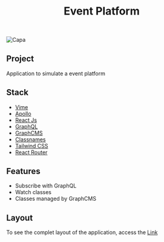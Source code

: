 <h1 align="center">Event Platform</h1>
<br/>

![Capa](https://user-images.githubusercontent.com/53982668/190944053-8117754f-d39a-486a-8ac0-84d8e8d225db.png)

<h2>Project</h2>
<p>Application to simulate a event platform</p>

<h2>Stack</h2>
<ul>
  <li><a href="https://vimejs.com/">Vime</a></li>
  <li><a href="https://www.apollographql.com/docs/react/">Apollo</a></li>
  <li><a href="https://pt-br.reactjs.org/">React Js</a></li>
  <li><a href="https://graphql.org/">GraphQL</a></li>
  <li><a href="https://hygraph.com/">GraphCMS</a></li>
  <li><a href="https://www.npmjs.com/package/classnames">Classnames</a></li>
  <li><a href="https://tailwindcss.com/">Tailwind CSS</a></li>
  <li><a href="https://reactrouter.com/en/main">React Router</a></li>
</ul>

<h2>Features</h2>
<ul>
 <li>Subscribe with GraphQL</li>
 <li>Watch classes</li>
 <li>Classes managed by GraphCMS</li>
</ul>

<h2>Layout</h2>
<p>To see the complet layout of the application, access the <a href='https://www.figma.com/file/eOgdL7xBcWouDz2sMccFIK/Plataforma-de-Evento---Ignite-Lab-(Community)'>Link</a></p>
